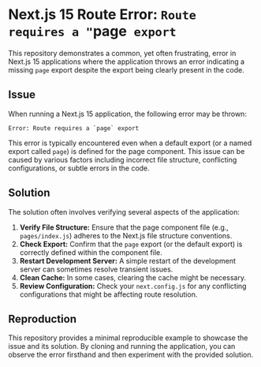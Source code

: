 # Next.js 15 Route Error: `Route requires a "`page` export`

This repository demonstrates a common, yet often frustrating, error in Next.js 15 applications where the application throws an error indicating a missing `page` export despite the export being clearly present in the code.

## Issue

When running a Next.js 15 application, the following error may be thrown:

```
Error: Route requires a `page` export
```

This error is typically encountered even when a default export (or a named export called `page`) is defined for the page component. This issue can be caused by various factors including incorrect file structure, conflicting configurations, or subtle errors in the code.

## Solution

The solution often involves verifying several aspects of the application:

1. **Verify File Structure:** Ensure that the page component file (e.g., `pages/index.js`) adheres to the Next.js file structure conventions.
2. **Check Export:** Confirm that the `page` export (or the default export) is correctly defined within the component file.
3. **Restart Development Server:**  A simple restart of the development server can sometimes resolve transient issues.
4. **Clean Cache:** In some cases, clearing the cache might be necessary.
5. **Review Configuration:** Check your `next.config.js` for any conflicting configurations that might be affecting route resolution.

## Reproduction

This repository provides a minimal reproducible example to showcase the issue and its solution. By cloning and running the application, you can observe the error firsthand and then experiment with the provided solution.
